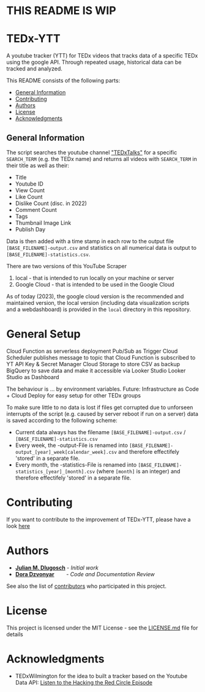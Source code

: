# THIS README IS WIP

# TEDx-YTT
A youtube tracker (YTT) for TEDx videos that tracks data of a specific TEDx using the google API. Through repeated usage, 
historical data can be tracked and analyzed.

This README consists of the following parts:
- [General Information](#general-information)
- [Contributing](#contributing)
- [Authors](#authors)
- [License](#license)
- [Acknowledgments](#acknowledgments)
  
## General Information
The script searches the youtube channel ["TEDxTalks"](https://www.youtube.com/user/TEDxTalks/) for a specific
 `SEARCH_TERM` (e.g. the TEDx name) and returns all videos with `SEARCH_TERM` in their title as well as their:
- Title
- Youtube ID
- View Count
- Like Count
- Dislike Count (disc. in 2022)
- Comment Count
- Tags
- Thumbnail Image Link
- Publish Day

Data is then added with a time stamp in each row to the output file `[BASE_FILENAME]-output.csv` and statistics 
on all numerical data is output to `[BASE_FILENAME]-statistics.csv`. 

There are two versions of this YouTube Scraper
1. local - that is intended to run locally on your machine or server
2. Google Cloud - that is intended to be used in the Google Cloud

As of today (2023), the google cloud version is the recommended and maintained version, the local version 
(including data visualization scripts and a webdashboard) is provided in the `local` directory in this repository.

# General Setup
Cloud Function as serverless deployment
Pub/Sub as Trigger
Cloud Scheduler publishes message to topic that Cloud Function is subscribed to
YT API Key & Secret Manager
Cloud Storage to store CSV as backup
BigQuery to save data and make it accessible via Looker Studio
Looker Studio as Dashboard

The behaviour is ... by environment variables.
Future: Infrastructure as Code + Cloud Deploy for easy setup for other TEDx groups 

To make sure little to no data is lost if files get corrupted due to unforseen interrupts of the script (e.g. caused by server reboot if run on a server) data is saved according to the following scheme:
- Current data always has the filename `[BASE_FILENAME]-output.csv` / `[BASE_FILENAME]-statistics.csv`
- Every week, the -output-File is renamed into `[BASE_FILENAME]-output_[year]_week[calendar_week].csv` and therefore effectifely 'stored' in a separate file.
- Every month, the -statistics-File is renamed into `[BASE_FILENAME]-statistics_[year]_[month].csv` (where `[month]` is an integer) and therefore effectifely 'stored' in a separate file.



# Contributing
If you want to contribute to the improvement of TEDx-YTT, please have a look [here](../CONTRIBUTING.md)


# Authors

* **[Julian M. Dlugosch](https://github.com/JuMaD)** - *Initial work* 
* **[Dora Dzvonyar](http://dzvonyar.com/)**&nbsp;&nbsp;&nbsp;&nbsp;&nbsp;&nbsp;&nbsp; - 
*Code and Documentation Review* 

See also the list of [contributors](https://github.com/JuMaD/TEDx-YTT/graphs/contributors) 
who participated in this project.

# License

This project is licensed under the MIT License - 
see the [LICENSE.md](https://github.com/JuMaD/TEDx-YTT/blob/master/LICENSE) file for details

# Acknowledgments

* TEDxWilmington for the idea to built a tracker based on the Youtube Data API: [Listen to the Hacking the Red Circle Episode](https://www.stitcher.com/podcast/hacking-the-red-circle/e/56498580)
